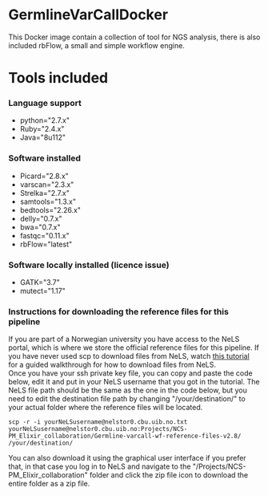 # GermlineVarCallDocker

This Docker image contain a collection of tool for NGS analysis, there is also included rbFlow, a small and simple workflow engine.

# Tools included

### Language support
- python="2.7.x"
- Ruby="2.4.x"
- Java="8u112"

### Software installed
- Picard="2.8.x"
- varscan="2.3.x"
- Strelka="2.7.x"
- samtools="1.3.x"
- bedtools="2.26.x"
- delly="0.7.x"
- bwa="0.7.x"
- fastqc="0.11.x"
- rbFlow="latest"

### Software locally installed (licence issue)
- GATK="3.7"
- mutect="1.17"

### Instructions for downloading the reference files for this pipeline
If you are part of a Norwegian university you have access to the NeLS portal, which is where we store the official reference files for this pipeline. If you have never used scp to download files from NeLS, watch [this tutorial](https://www.youtube.com/watch?v=TbUl8iuIwIw) for a guided walkthrough for how to download files from NeLS.  
Once you have your ssh private key file, you can copy and paste the code below, edit it and put in your NeLS username that you got in the tutorial. The NeLS file path should be the same as the one in the code below, but you need to edit the destination file path by changing "/your/destination/" to your actual folder where the reference files will be located.

```
scp -r -i yourNeLSusername@nelstor0.cbu.uib.no.txt yourNeLSusername@nelstor0.cbu.uib.no:Projects/NCS-PM_Elixir_collaboration/Germline-varcall-wf-reference-files-v2.8/ /your/destination/
```

You can also download it using the graphical user interface if you prefer that, in that case you log in to NeLS and navigate to the "/Projects/NCS-PM_Elixir_collaboration" folder and click the zip file icon to download the entire folder as a zip file.